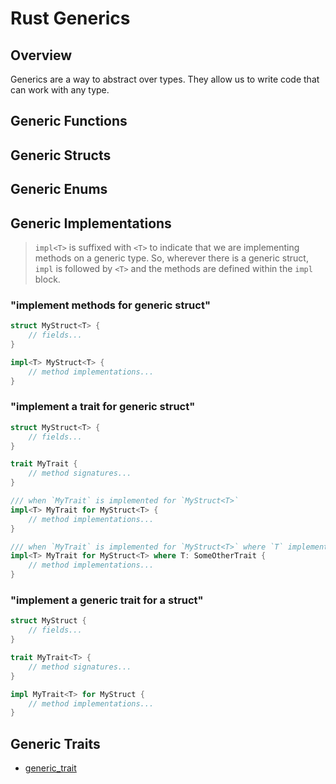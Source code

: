 # Rust Generics

## Overview

Generics are a way to abstract over types. They allow us to write code that can work with any type.

## Generic Functions

## Generic Structs

## Generic Enums

## Generic Implementations

> `impl<T>` is suffixed with `<T>` to indicate that we are implementing methods on a generic type. So, wherever there is a generic struct, `impl` is followed by `<T>` and the methods are defined within the `impl` block.

### "implement methods for generic struct"

```rust
struct MyStruct<T> {
    // fields...
}

impl<T> MyStruct<T> {
    // method implementations...
}
```

### "implement a trait for generic struct"

```rust
struct MyStruct<T> {
    // fields...
}

trait MyTrait {
    // method signatures...
}

/// when `MyTrait` is implemented for `MyStruct<T>`
impl<T> MyTrait for MyStruct<T> {
    // method implementations...
}

/// when `MyTrait` is implemented for `MyStruct<T>` where `T` implements `SomeOtherTrait`
impl<T> MyTrait for MyStruct<T> where T: SomeOtherTrait {
    // method implementations...
}
```

### "implement a generic trait for a struct"

```rust
struct MyStruct {
    // fields...
}

trait MyTrait<T> {
    // method signatures...
}

impl MyTrait<T> for MyStruct {
    // method implementations...
}
```

## Generic Traits

- [generic_trait](./g_trait_struct.rs)
